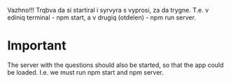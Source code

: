 Vazhno!!!
Trqbva da si startiral i syrvyra s vyprosi, za da trygne.
T.e. v ediniq terminal - npm start, a v drugiq (otdelen) - npm run server.

# Important

The server with the questions should also be started, so that the app could be loaded.
I.e. we must run npm start and npm server.